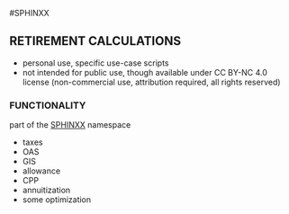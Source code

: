 #SPHINXX
## RETIREMENT CALCULATIONS
- personal use, specific use-case scripts
- not intended for public use, though available under CC BY-NC 4.0 license (non-commercial use, attribution required, all rights reserved)

### FUNCTIONALITY
part of the [SPHINXX](https://pypi.org/project/sphinxx/) namespace
 - taxes
 - OAS
 - GIS
 - allowance
 - CPP
 - annuitization
 - some optimization
